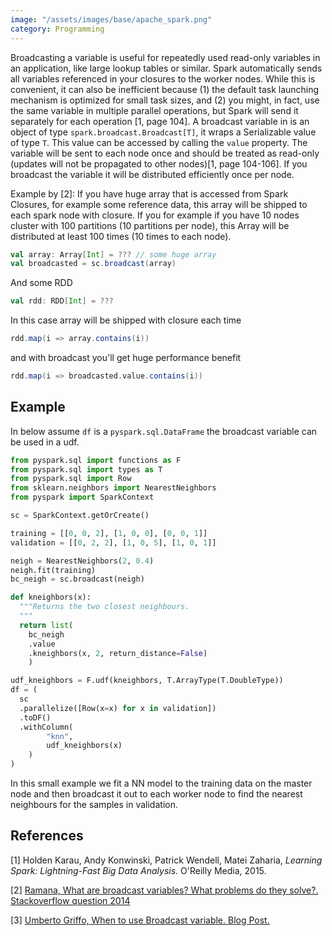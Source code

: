 ```yaml
---
image: "/assets/images/base/apache_spark.png"
category: Programming
---
```


Broadcasting a variable is useful for repeatedly used read-only variables in an application<!--more-->, like large lookup tables or similar. Spark automatically sends all variables referenced in your closures to the worker nodes. While this is convenient, it can also be inefficient because (1) the default task launching mechanism is optimized for small task sizes, and (2) you might, in fact, use the same variable in multiple parallel operations, but Spark will send it separately for each
operation [1, page 104]. A broadcast variable in is an object of type `spark.broadcast.Broadcast[T]`, it wraps a Serializable value of type `T`. This value can be accessed by calling the `value` property. The variable will be sent to each node once and should be treated as read-only (updates will not be propagated to other nodes)[1, page 104-106]. If you broadcast the variable it will be distributed efficiently once per node.

Example by [2]: If you have huge array that is accessed from Spark Closures, for example some reference data, this array will be shipped to each spark node with closure. If you for example if you have 10 nodes cluster with 100 partitions (10 partitions per node), this Array will be distributed at least 100 times (10 times to each node).

```scala
val array: Array[Int] = ??? // some huge array
val broadcasted = sc.broadcast(array)
```

And some RDD

```scala
val rdd: RDD[Int] = ???
```

In this case array will be shipped with closure each time

```scala
rdd.map(i => array.contains(i))
```

and with broadcast you'll get huge performance benefit

```scala
rdd.map(i => broadcasted.value.contains(i))
```


## Example

In below assume `df` is a `pyspark.sql.DataFrame` the broadcast variable can be used in a udf.

```python
from pyspark.sql import functions as F
from pyspark.sql import types as T
from pyspark.sql import Row
from sklearn.neighbors import NearestNeighbors
from pyspark import SparkContext

sc = SparkContext.getOrCreate()

training = [[0, 0, 2], [1, 0, 0], [0, 0, 1]]
validation = [[0, 2, 2], [1, 0, 5], [1, 0, 1]]

neigh = NearestNeighbors(2, 0.4)
neigh.fit(training)
bc_neigh = sc.broadcast(neigh)

def kneighbors(x):
  """Returns the two closest neighbours.
  """
  return list(
    bc_neigh
    .value
    .kneighbors(x, 2, return_distance=False)
    )

udf_kneighbors = F.udf(kneighbors, T.ArrayType(T.DoubleType))
df = (
  sc
  .parallelize([Row(x=x) for x in validation])
  .toDF()
  .withColumn(
        "knn",
        udf_kneighbors(x)
    )
)
```

In this small example we fit a NN model to the training data on the master node and then broadcast it out to each worker node to find the nearest neighbours for the samples in validation.


## References

[1] Holden Karau, Andy Konwinski, Patrick Wendell, Matei Zaharia, *Learning Spark: Lightning-Fast Big Data Analysis*. O'Reilly Media, 2015.

[2] [Ramana, What are broadcast variables? What problems do they solve?. Stackoverflow question 2014](https://stackoverflow.com/questions/26884871/what-are-broadcast-variables-what-problems-do-they-solve)

[3] [Umberto Griffo, When to use Broadcast variable. Blog Post.](https://umbertogriffo.gitbooks.io/apache-spark-best-practices-and-tuning/content/when_to_use_broadcast_variable.html)
